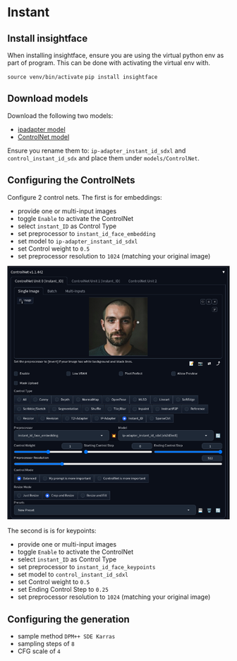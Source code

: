 # Instant

## Install insightface

When installing insightface, ensure you are using the virtual python env as part of program.
This can be done with activating the virtual env with.

`source venv/bin/activate`
`pip install insightface`

## Download models

Download the following two models:

- [ipadapter model](https://huggingface.co/InstantX/InstantID/resolve/main/ip-adapter.bin?download=true)
- [ControlNet model](https://huggingface.co/InstantX/InstantID/resolve/main/ControlNetModel/diffusion_pytorch_model.safetensors?download=true)

Ensure you rename them to: `ip-adapter_instant_id_sdxl` and `control_instant_id_sdx` and place them under `models/ControlNet`.

## Configuring the ControlNets

Configure 2 control nets. The first is for embeddings:

- provide one or multi-input images
- toggle `Enable` to activate the ControlNet
- select `instant_ID` as Control Type
- set preprocessor to `instant_id_face_embedding`
- set model to `ip-adapter_instant_id_sdxl`
- set Control weight to `0.5`
- set preprocessor resolution to `1024` (matching your original image)

![Screenshot AUTOMATIC1111 GUI](res/screenshots/AUTOMATIC111_INSTANT_ID_1.png "AUTOMATIC111 GUI")

The second is is for keypoints:

- provide one or multi-input images
- toggle `Enable` to activate the ControlNet
- select `instant_ID` as Control Type
- set preprocessor to `instant_id_face_keypoints`
- set model to `control_instant_id_sdxl`
- set Control weight to `0.5`
- set Ending Control Step to `0.25`
- set preprocessor resolution to `1024` (matching your original image)

## Configuring the generation

- sample method `DPM++ SDE Karras`
- sampling steps of `8`
- CFG scale of `4`
